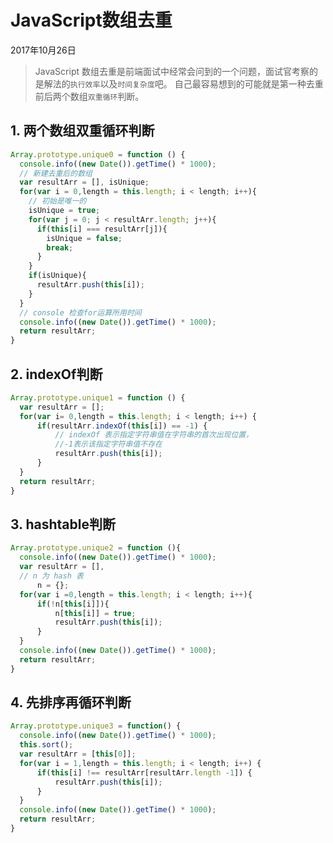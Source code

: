 # JavaScript数组去重

2017年10月26日

> JavaScript 数组去重是前端面试中经常会问到的一个问题，面试官考察的是解法的`执行效率`以及`时间复杂度`吧。
> 自己最容易想到的可能就是第一种去重前后两个数组`双重循环`判断。

## 1. 两个数组双重循环判断

``` javascript
Array.prototype.unique0 = function () {
  console.info((new Date()).getTime() * 1000);
  // 新建去重后的数组
  var resultArr = [], isUnique;
  for(var i = 0,length = this.length; i < length; i++){
    // 初始是唯一的
    isUnique = true;
    for(var j = 0; j < resultArr.length; j++){
      if(this[i] === resultArr[j]){
        isUnique = false;
        break;
      }
    }
    if(isUnique){
      resultArr.push(this[i]);
    }
  }
  // console 检查for运算所用时间
  console.info((new Date()).getTime() * 1000);
  return resultArr;
}
```

## 2. indexOf判断

``` javascript
Array.prototype.unique1 = function () {
  var resultArr = [];
  for(var i= 0,length = this.length; i < length; i++) {
      if(resultArr.indexOf(this[i]) == -1) {
          // indexOf 表示指定字符串值在字符串的首次出现位置，
          //-1表示该指定字符串值不存在
          resultArr.push(this[i]);
      }
  }
  return resultArr;
}
```

## 3. hashtable判断

``` javascript
Array.prototype.unique2 = function (){
  console.info((new Date()).getTime() * 1000);
  var resultArr = [],
  // n 为 hash 表
      n = {};
  for(var i =0,length = this.length; i < length; i++){
      if(!n[this[i]]){
          n[this[i]] = true;
          resultArr.push(this[i]);
      }
  }
  console.info((new Date()).getTime() * 1000);
  return resultArr;
}
```

## 4. 先排序再循环判断

``` javascript
Array.prototype.unique3 = function() {
  console.info((new Date()).getTime() * 1000);
  this.sort();
  var resultArr = [this[0]];
  for(var i = 1,length = this.length; i < length; i++) {
      if(this[i] !== resultArr[resultArr.length -1]) {
          resultArr.push(this[i]);
      }
  }
  console.info((new Date()).getTime() * 1000);
  return resultArr;
}
```